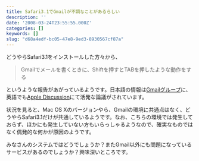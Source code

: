 ```yaml
---
title: Safari3.1でGmailが不調なことがあるらしい
description: ''
date: '2008-03-24T23:55:55.000Z'
categories: []
keywords: []
slug: "d68a4edf-bc05-47e8-9ed3-8930567cf87a"
---
```

どうやらSafari3.1をインストールした方々から、

> Gmailでメールを書くときに、Shiftを押すとTABを押したような動作をする

というような報告があがっているようです。日本語の情報は[Gmailグループ](http://groups.google.com/group/gmail-troubleshooting-ja/browse_thread/thread/bd46a51ce9b67b2a?hl=ja#)に、英語でも[Apple Discussion](http://discussions.apple.com/thread.jspa?messageID=6859999&)にて活発な論議がされています。

状況を見ると、Mac OS Xのバージョンやら、Gmailの環境に共通点はなく、どうやらSafari3.1だけが共通しているようです。なお、こちらの環境では発生しておらず、ほかにも発生していない方もいらっしゃるようなので、確実なものではなく偶発的な何かが原因のようです。

みなさんのシステムではどうでしょうか？またGmail以外にも問題になっているサービスがあるのでしょうか？興味深いところです。